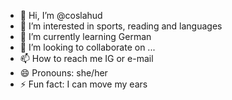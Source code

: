 - 👋 Hi, I’m @coslahud
- 👀 I’m interested in sports, reading and languages
- 🌱 I’m currently learning German
- 💞️ I’m looking to collaborate on ...
- 📫 How to reach me IG or e-mail
- 😄 Pronouns: she/her
- ⚡ Fun fact: I can move my ears

<!---
coslahud/coslahud is a ✨ special ✨ repository because its `README.md` (this file) appears on your GitHub profile.
You can click the Preview link to take a look at your changes.
--->
